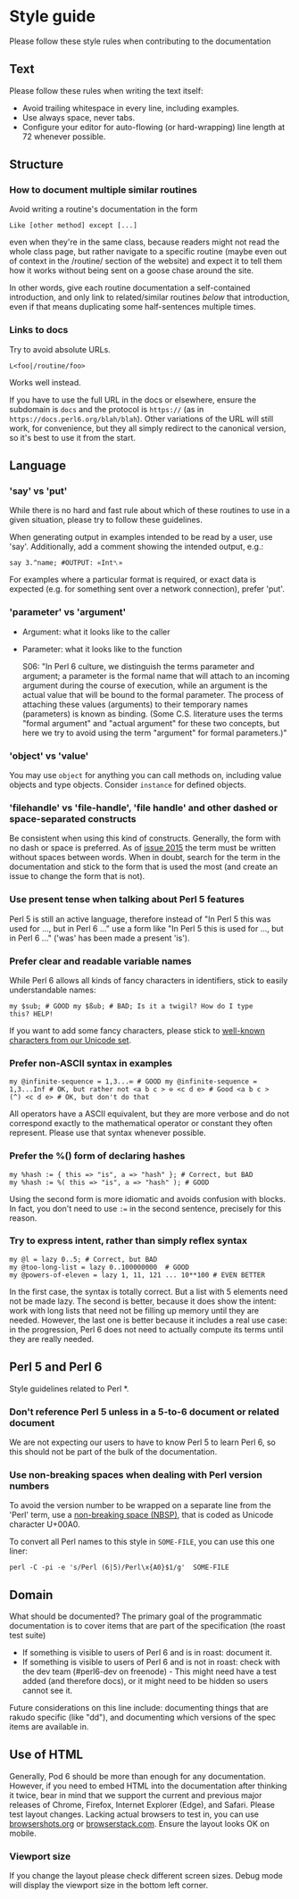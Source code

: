 # Style guide

Please follow these style rules when contributing to the documentation

## Text

Please follow these rules when writing the text itself:

* Avoid trailing whitespace in every line, including examples.
* Use always space, never tabs.
* Configure your editor for auto-flowing (or
hard-wrapping) line length at 72 whenever possible.


## Structure

### How to document multiple similar routines

Avoid writing a routine's documentation in the form

    Like [other method] except [...]

even when they're in the same class, because readers might not read the whole
class page, but rather navigate to a specific routine (maybe even out of
context in the /routine/ section of the website) and expect it to tell them how
it works without being sent on a goose chase around the site.

In other words, give each routine documentation a self-contained introduction,
and only link to related/similar routines *below* that introduction, even if
that means duplicating some half-sentences multiple times.

### Links to docs

Try to avoid absolute URLs.

    L<foo|/routine/foo>

Works well instead.

If you have to use the full URL in the docs or elsewhere, ensure the
subdomain is `docs` and the protocol is `https://` (as in
`https://docs.perl6.org/blah/blah`). Other variations of the URL will still
work, for convenience, but they all simply redirect to the canonical version,
so it's best to use it from the start.

## Language

### 'say' vs 'put'

While there is no hard and fast rule about which of these routines to use
in a given situation, please try to follow these guidelines.

When generating output in examples intended to be read by a user, use 'say'.
Additionally, add a comment showing the intended output, e.g.:

    say 3.^name; #OUTPUT: «Int␤»

For examples where a particular format is required, or exact data is expected
(e.g. for something sent over a network connection), prefer 'put'.

### 'parameter' vs 'argument'

* Argument: what it looks like to the caller
* Parameter: what it looks like to the function

    S06: "In Perl 6 culture, we distinguish the terms parameter and argument; a
    parameter is the formal name that will attach to an incoming argument
    during the course of execution, while an argument is the actual value that
    will be bound to the formal parameter. The process of attaching these
    values (arguments) to their temporary names (parameters) is known as
    binding. (Some C.S. literature uses the terms "formal argument" and "actual
    argument" for these two concepts, but here we try to avoid using the term
    "argument" for formal parameters.)"

### 'object' vs 'value'

You may use `object` for anything you can call methods on, including
value objects and type objects. Consider `instance` for defined
objects.

### 'filehandle' vs 'file-handle', 'file handle' and other dashed or space-separated constructs

Be consistent when using this kind of constructs. Generally, the form
with no dash or space is preferred.  As of
[issue 2015](https://github.com/perl6/doc/issues/2015) the term must
be written without spaces between words. When in doubt, search for the
term in the documentation and stick to the form that is used the most
(and create an issue to change the form that is not).

### Use present tense when talking about Perl 5 features

Perl 5 is still an active language, therefore instead of "In Perl 5
this was used for ..., but in Perl 6 ..."  use a form like "In Perl 5
this is used for ..., but in Perl 6 ..."  ('was' has been made a
present 'is').

### Prefer clear and readable variable names

While Perl 6 allows all kinds of fancy characters in identifiers,
stick to easily understandable names:

    my $sub; # GOOD my $ßub; # BAD; Is it a twigil? How do I type
    this? HELP!

If you want to add some fancy characters, please stick to
[well-known characters from our Unicode set](https://docs.perl6.org/language/unicode_ascii).

### Prefer non-ASCII syntax in examples

    my @infinite-sequence = 1,3...∞ # GOOD my @infinite-sequence =
    1,3...Inf # OK, but rather not <a b c > ⊖ <c d e> # Good <a b c >
    (^) <c d e> # OK, but don't do that

All operators have a ASCII equivalent, but they are more verbose and
do not correspond exactly to the mathematical operator or constant
they often represent. Please use that syntax whenever possible.

### Prefer the %() form of declaring hashes

    my %hash := { this => "is", a => "hash" }; # Correct, but BAD
    my %hash := %( this => "is", a => "hash" ); # GOOD

Using the second form is more idiomatic and avoids confusion with
blocks. In fact, you don't need to use `:=` in the second sentence,
precisely for this reason.

### Try to express intent, rather than simply reflex syntax

    my @l = lazy 0..5; # Correct, but BAD
    my @too-long-list = lazy 0..100000000  # GOOD
    my @powers-of-eleven = lazy 1, 11, 121 ... 10**100 # EVEN BETTER

In the first case, the syntax is totally correct. But a list with 5
elements need not be made lazy. The second is better, because it does
show the intent: work with long lists that need not be filling up
memory until they are needed. However, the last one is better because
it includes a real use case: in the progression, Perl 6 does not need
to actually compute its terms until they are really needed.

## Perl 5 and Perl 6

Style guidelines related to Perl *.

### Don't reference Perl 5 unless in a 5-to-6 document or related document

We are not expecting our users to have to know Perl 5 to learn Perl 6, so this
should not be part of the bulk of the documentation.

### Use non-breaking spaces when dealing with Perl version numbers

To avoid the version number to be wrapped on a separate line from the
'Perl' term, use a
[non-breaking space (NBSP)](https://en.wikipedia.org/wiki/Non-breaking_space),
that is coded as Unicode character U+00A0.

To convert all Perl names to this style in `SOME-FILE`, you can use
this one liner:

    perl -C -pi -e 's/Perl (6|5)/Perl\x{A0}$1/g'  SOME-FILE

## Domain

What should be documented? The primary goal of the programmatic documentation
is to cover items that are part of the specification (the roast test suite)

* If something is visible to users of Perl 6 and is in roast: document it.
* If something is visible to users of Perl 6 and is not in roast:
  check with the dev team (#perl6-dev on freenode) - This might need
  have a test added (and therefore docs), or it might need to be
  hidden so users cannot see it.

Future considerations on this line include: documenting things that are rakudo
specific (like "dd"), and documenting which versions of the spec items are
available in.

## Use of HTML

Generally, Pod 6 should be more than enough for any
documentation. However, if you need to embed HTML into the
documentation after thinking it twice, bear in mind that we support
the current and previous major releases of Chrome, Firefox, Internet
Explorer (Edge), and Safari. Please test layout changes.  Lacking
actual browsers to test in, you can use
[browsershots.org](http://browsershots.org) or
[browserstack.com](http://browserstack.com). Ensure the layout looks
OK on mobile.

### Viewport size

If you change the layout please check different screen sizes. Debug
mode will display the viewport size in the bottom left corner.
